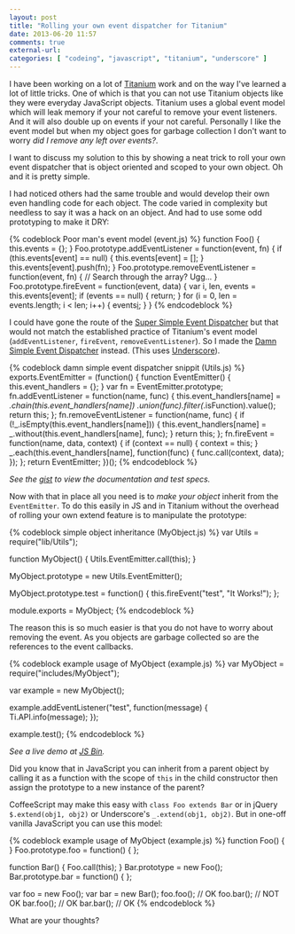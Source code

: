 ```yaml
---
layout: post
title: "Rolling your own event dispatcher for Titanium"
date: 2013-06-20 11:57
comments: true
external-url:
categories: [ "codeing", "javascript", "titanium", "underscore" ]
---
```

I have been working on a lot of [Titanium][] work and on the way I've learned a
lot of little tricks. One of which is that you can not use Titanium objects like
they were everyday JavaScript objects. Titanium uses a global event model which
will leak memory if your not careful to remove your event listeners. And it will
also double up on events if your not careful. Personally I like the event model
but when my object goes for garbage collection I don't want to worry _did I
remove any left over events?_.

I want to discuss my solution to this by showing a neat trick to roll your own
event dispatcher that is object oriented and scoped to your own object. Oh and
it is pretty simple.

[Titanium]: http://www.appcelerator.com/platform/titanium-platform/

<!-- more -->

I had noticed others had the same trouble and would develop their own even
handling code for each object. The code varied in complexity but needless to say
it was a hack on an object. And had to use some odd prototyping to make it DRY:

{% codeblock Poor man's event model (event.js) %}
function Foo() {
  this.events = {};
}
Foo.prototype.addEventListener = function(event, fn) {
  if (this.events[event] == null) { this.events[event] = []; }
  this.events[event].push(fn);
}
Foo.prototype.removeEventListener = function(event, fn) {
  // Search through the array? Ugg...
}
Foo.prototype.fireEvent = function(event, data) {
  var i, len, events = this.events[event];
  if (events == null) { return; }
  for (i = 0, len = events.length; i < len; i++) {
    events[i](data);
  }
}
{% endcodeblock %}

I could have gone the route of the [Super Simple Event Dispatcher][1] but that
would not match the established practice of Titanium's event model
(`addEventListener`, `fireEvent`, `removeEventListener`). So I made the
[Damn Simple Event Dispatcher][2] instead. (This uses [Underscore][]).

[1]: https://gist.github.com/sukima/4683467
[2]: https://gist.github.com/sukima/5623141
[Underscore]: http://underscorejs.org/

{% codeblock damn simple event dispatcher snippit (Utils.js) %}
exports.EventEmitter = (function() {
  function EventEmitter() {
    this.event_handlers = {};
  }
  var fn = EventEmitter.prototype;
  fn.addEventListener = function(name, func) {
    this.event_handlers[name] = _.chain(this.event_handlers[name])
      .union(func).filter(_.isFunction).value();
    return this;
  };
  fn.removeEventListener = function(name, func) {
    if (!_.isEmpty(this.event_handlers[name])) {
      this.event_handlers[name] = _.without(this.event_handlers[name], func);
    }
    return this;
  };
  fn.fireEvent = function(name, data, context) {
    if (context == null) { context = this; }
    _.each(this.event_handlers[name], function(func) { func.call(context, data); });
  };
  return EventEmitter;
})();
{% endcodeblock %}

_See the [gist][2] to view the documentation and test specs._

Now with that in place all you need is to _make your object_ inherit from the
`EventEmitter`. To do this easily in JS and in Titanium without the overhead of
rolling your own extend feature is to manipulate the prototype:

{% codeblock simple object inheritance (MyObject.js) %}
var Utils = require("lib/Utils");

function MyObject() {
  Utils.EventEmitter.call(this);
}

MyObject.prototype = new Utils.EventEmitter();

MyObject.prototype.test = function() {
  this.fireEvent("test", "It Works!");
};

module.exports = MyObject;
{% endcodeblock %}

The reason this is so much easier is that you do not have to worry about
removing the event. As you objects are garbage collected so are the references
to the event callbacks.

{% codeblock example usage of MyObject (example.js) %}
var MyObject = require("includes/MyObject");

var example = new MyObject();

example.addEventListener("test", function(message) {
  Ti.API.info(message);
});

example.test();
{% endcodeblock %}

_See a live demo at [JS Bin](http://jsbin.com/opehif/1/edit?javascript,console)._

Did you know that in JavaScript you can inherit from a parent object by calling
it as a function with the scope of `this` in the child constructor then assign
the prototype to a new instance of the parent?

CoffeeScript may make this easy with `class Foo extends Bar` or in jQuery
`$.extend(obj1, obj2)` or Underscore's `_.extend(obj1, obj2)`. But in one-off
vanilla JavaScript you can use this model:

{% codeblock example usage of MyObject (example.js) %}
function Foo() { }
Foo.prototype.foo = function() { };

function Bar() {
  Foo.call(this);
}
Bar.prototype = new Foo();
Bar.prototype.bar = function() { };

var foo = new Foo();
var bar = new Bar();
foo.foo(); // OK
foo.bar(); // NOT OK
bar.foo(); // OK
bar.bar(); // OK
{% endcodeblock %}

What are your thoughts?
